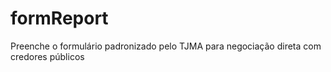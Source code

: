 # formReport
Preenche o formulário padronizado pelo TJMA para negociação direta com credores públicos
